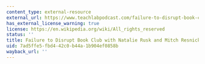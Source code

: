 ```yaml
---
content_type: external-resource
external_url: https://www.teachlabpodcast.com/failure-to-disrupt-book-club-with-natalie-rusk-and-mitch-resnick/
has_external_license_warning: true
license: https://en.wikipedia.org/wiki/All_rights_reserved
status: ''
title: Failure to Disrupt Book Club with Natalie Rusk and Mitch Resnick
uid: 7ad5ffe5-fbd4-42c0-b44a-1b904ef0858b
wayback_url: ''
---
```

